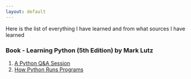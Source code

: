 ```yaml
---
layout: default
---
```


Here is the list of everything I have learned and from what sources I have learned

### Book - Learning Python (5th Edition) by Mark Lutz

1. [A Python Q&A Session](https://m3verma.github.io/Python/Learning_Python/Chapter_1)
2. [How Python Runs Programs](https://m3verma.github.io/Python/Learning_Python/Chapter_2)
